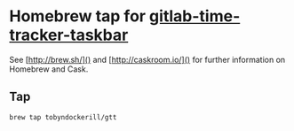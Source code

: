 # Homebrew tap for [gitlab-time-tracker-taskbar](https://github.com/kriskbx/gitlab-time-tracker-taskbar)

See [http://brew.sh/]() and [http://caskroom.io/]() for further information on Homebrew and Cask.

## Tap

```code
brew tap tobyndockerill/gtt
```
